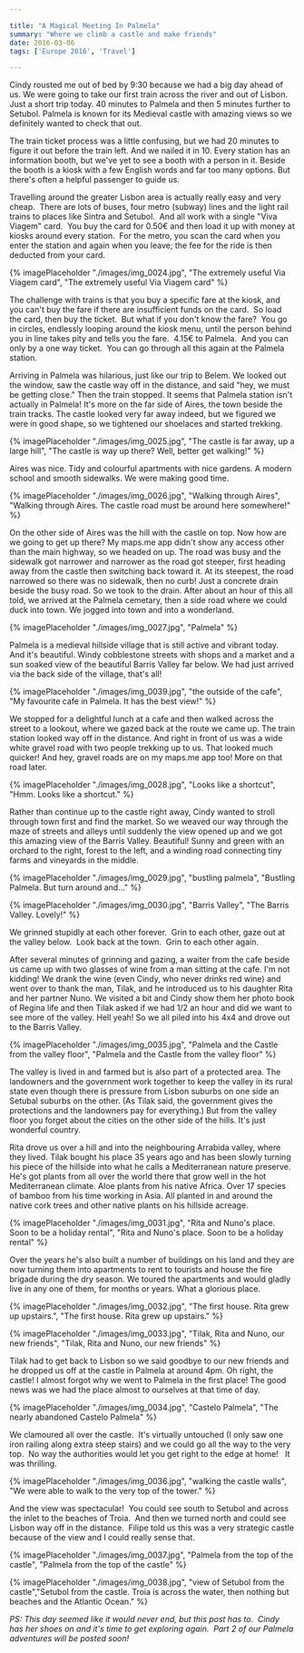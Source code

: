 ```yaml
---

title: "A Magical Meeting In Palmela"
summary: "Where we climb a castle and make friends"
date: 2016-03-06
tags: ['Europe 2016', 'Travel'] 

---
```


Cindy rousted me out of bed by 9:30 because we had a big day ahead of us. We were going to take our first train across the river and out of Lisbon. Just a short trip today. 40 minutes to Palmela and then 5 minutes further to Setubol. Palmela is known for its Medieval castle with amazing views so we definitely wanted to check that out.

The train ticket process was a little confusing, but we had 20 minutes to figure it out before the train left. And we nailed it in 10. Every station has an information booth, but we've yet to see a booth with a person in it. Beside the booth is a kiosk with a few English words and far too many options. But there's often a helpful passenger to guide us.  

Travelling around the greater Lisbon area is actually really easy and very cheap.  There are lots of buses, four metro (subway) lines and the light rail trains to places like Sintra and Setubol.  And all work with a single "Viva Viagem" card.  You buy the card for 0.50€ and then load it up with money at kiosks around every station.  For the metro, you scan the card when you enter the station and again when you leave; the fee for the ride is then deducted from your card.

{% imagePlaceholder "./images/img_0024.jpg", "The extremely useful Via Viagem card", "The extremely useful Via Viagem card" %}



The challenge with trains is that you buy a specific fare at the kiosk, and you can't buy the fare if there are insufficient funds on the card.  So load the card, then buy the ticket.  But what if you don't know the fare?  You go in circles, endlessly looping around the kiosk menu, until the person behind you in line takes pity and tells you the fare.  4.15€ to Palmela.  And you can only by a one way ticket.  You can go through all this again at the Palmela station.

Arriving in Palmela was hilarious, just like our trip to Belem. We looked out the window, saw the castle way off in the distance, and said "hey, we must be getting close." Then the train stopped. It seems that Palmela station isn't actually in Palmela! It's more on the far side of Aires, the town beside the train tracks. The castle looked very far away indeed, but we figured we were in good shape, so we tightened our shoelaces and started trekking.

{% imagePlaceholder "./images/img_0025.jpg", "The castle is far away, up a large hill", "The castle is way up there? Well, better get walking!" %}



Aires was nice. Tidy and colourful apartments with nice gardens. A modern school and smooth sidewalks. We were making good time.  

{% imagePlaceholder "./images/img_0026.jpg", "Walking through Aires", "Walking through Aires. The castle road must be around here somewhere!"  %}


On the other side of Aires was the hill with the castle on top. Now how are we going to get up there? My maps.me app didn't show any access other than the main highway, so we headed on up. The road was busy and the sidewalk got narrower and narrower as the road got steeper, first heading away from the castle then switching back toward it. At its steepest, the road narrowed so there was no sidewalk, then no curb! Just a concrete drain beside the busy road. So we took to the drain. After about an hour of this all told, we arrived at the Palmela cemetary, then a side road where we could duck into town. We jogged into town and into a wonderland.

{% imagePlaceholder "./images/img_0027.jpg", "Palmela" %}


Palmela is a medieval hillside village that is still active and vibrant today. And it's beautiful. Windy cobblestone streets with shops and a market and a sun soaked view of the beautiful Barris Valley far below. We had just arrived via the back side of the village, that's all!

{% imagePlaceholder "./images/img_0039.jpg", "the outside of the cafe", "My favourite cafe in Palmela. It has the best view!" %}



We stopped for a delightful lunch at a cafe and then walked across the street to a lookout, where we gazed back at the route we came up. The train station looked way off in the distance. And right in front of us was a wide white gravel road with two people trekking up to us. That looked much quicker! And hey, gravel roads are on my maps.me app too! More on that road later.

{% imagePlaceholder "./images/img_0028.jpg", "Looks like a shortcut", "Hmm. Looks like a shortcut." %}


Rather than continue up to the castle right away, Cindy wanted to stroll through town first and find the market. So we weaved our way through the maze of streets and alleys until suddenly the view opened up and we got this amazing view of the Barris Valley. Beautiful! Sunny and green with an orchard to the right, forest to the left, and a winding road connecting tiny farms and vineyards in the middle.

{% imagePlaceholder "./images/img_0029.jpg", "bustling palmela", "Bustling Palmela. But turn around and..." %}

{% imagePlaceholder "./images/img_0030.jpg", "Barris Valley", "The Barris Valley. Lovely!" %}


We grinned stupidly at each other forever.  Grin to each other, gaze out at the valley below.  Look back at the town.  Grin to each other again.

After several minutes of grinning and gazing, a waiter from the cafe beside us came up with two glasses of wine from a man sitting at the cafe. I'm not kidding! We drank the wine (even Cindy, who never drinks red wine) and went over to thank the man, Tilak, and he introduced us to his daughter Rita and her partner Nuno. We visited a bit and Cindy show them her photo book of Regina life and then Tilak asked if we had 1/2 an hour and did we want to see more of the valley. Hell yeah! So we all piled into his 4x4 and drove out to the Barris Valley.

{% imagePlaceholder "./images/img_0035.jpg", "Palmela and the Castle from the valley floor", "Palmela and the Castle from the valley floor" %}



The valley is lived in and farmed but is also part of a protected area. The landowners and the government work together to keep the valley in its rural state even though there is pressure from Lisbon suburbs on one side an Setubal suburbs on the other. (As Tilak said, the government gives the protections and the landowners pay for everything.) But from the valley floor you forget about the cities on the other side of the hills. It's just wonderful country.  

Rita drove us over a hill and into the neighbouring Arrabida valley, where they lived. Tilak bought his place 35 years ago and has been slowly turning his piece of the hillside into what he calls a Mediterranean nature preserve. He's got plants from all over the world there that grow well in the hot Mediterranean climate. Aloe plants from his native Africa. Over 17 species of bamboo from his time working in Asia. All planted in and around the native cork trees and other native plants on his hillside acreage.

{% imagePlaceholder "./images/img_0031.jpg", "Rita and Nuno's place. Soon to be a holiday rental", "Rita and Nuno's place. Soon to be a holiday rental" %}


Over the years he's also built a number of buildings on his land and they are now turning them into apartments to rent to tourists and house the fire brigade during the dry season. We toured the apartments and would gladly live in any one of them, for months or years. What a glorious place.

{% imagePlaceholder "./images/img_0032.jpg", "The first house. Rita grew up upstairs.", "The first house. Rita grew up upstairs." %}



{% imagePlaceholder "./images/img_0033.jpg", "Tilak, Rita and Nuno, our new friends", "Tilak, Rita and Nuno, our new friends" %} 

Tilak had to get back to Lisbon so we said goodbye to our new friends and he dropped us off at the castle in Palmela at around 4pm. Oh right, the castle! I almost forgot why we went to Palmela in the first place! The good news was we had the place almost to ourselves at that time of day.

{% imagePlaceholder "./images/img_0034.jpg", "Castelo Palmela", "The nearly abandoned Castelo Palmela" %}


We clamoured all over the castle.  It's virtually untouched (I only saw one iron railing along extra steep stairs) and we could go all the way to the very top.  No way the authorities would let you get right to the edge at home!   It was thrilling.  

{% imagePlaceholder "./images/img_0036.jpg", "walking the castle walls", "We were able to walk to the very top of the tower." %}


And the view was spectacular!  You could see south to Setubol and across the inlet to the beaches of Troia.  And then we turned north and could see Lisbon way off in the distance.  Filipe told us this was a very strategic castle because of the view and I could really sense that.

{% imagePlaceholder "./images/img_0037.jpg", "Palmela from the top of the castle", "Palmela from the top of the castle" %}

{% imagePlaceholder "./images/img_0038.jpg", "view of Setubol from the castle","Setubol from the castle. Troia is across the water, then nothing but beaches and the Atlantic Ocean." %}



_PS: This day seemed like it would never end, but this post has to.  Cindy has her shoes on and it's time to get exploring again.  Part 2 of our Palmela adventures will be posted soon!_
